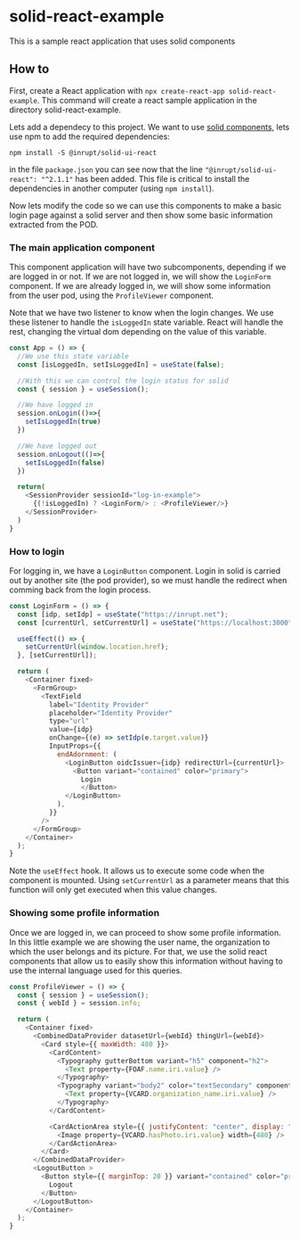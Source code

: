 # solid-react-example
This is a sample react application that uses solid components

## How to
First, create a React application with `npx create-react-app solid-react-example`. This command will create a react sample application in the directory solid-react-example.

Lets add a dependecy to this project. We want to use [solid components](https://github.com/inrupt/solid-ui-react), lets use npm to add the required dependencies:

```
npm install -S @inrupt/solid-ui-react
```

in the file `package.json` you can see now that the line `"@inrupt/solid-ui-react": "^2.1.1"` has been added. This file is critical to install the dependencies in another computer (using `npm install`).

Now lets modify the code so we can use this components to make a basic login page against a solid server and then show some basic information extracted from the POD.


### The main application component
This component application will have two subcomponents, depending if we are logged in or not. If we are not logged in, we will show the `LoginForm` component. If we are already logged in, we will show some information from the user pod, using the `ProfileViewer` component.

Note that we have two listener to know when the login changes. We use these listener to handle the `isLoggedIn` state variable. React will handle the rest, changing the virtual dom depending on the value of this variable.

```javascript
const App = () => {
  //We use this state variable
  const [isLoggedIn, setIsLoggedIn] = useState(false);

  //With this we can control the login status for solid
  const { session } = useSession();

  //We have logged in
  session.onLogin(()=>{
    setIsLoggedIn(true)
  })

  //We have logged out
  session.onLogout(()=>{
    setIsLoggedIn(false)
  })

  return(
    <SessionProvider sessionId="log-in-example">
      {(!isLoggedIn) ? <LoginForm/> : <ProfileViewer/>}
    </SessionProvider>
  )
}
```

### How to login
For logging in, we have a `LoginButton` component. Login in solid is carried out by another site (the pod provider), so we must handle the redirect when comming back from the login process.

```javascript
const LoginForm = () => {
  const [idp, setIdp] = useState("https://inrupt.net");
  const [currentUrl, setCurrentUrl] = useState("https://localhost:3000");

  useEffect(() => {
    setCurrentUrl(window.location.href);
  }, [setCurrentUrl]);

  return (
    <Container fixed>
      <FormGroup>
        <TextField
          label="Identity Provider"
          placeholder="Identity Provider"
          type="url"
          value={idp}
          onChange={(e) => setIdp(e.target.value)}
          InputProps={{
            endAdornment: (
              <LoginButton oidcIssuer={idp} redirectUrl={currentUrl}>
                <Button variant="contained" color="primary">
                  Login
                  </Button>
              </LoginButton>
            ),
          }}
        />
      </FormGroup>
    </Container>
  );
}
```

Note the `useEffect` hook. It allows us to execute some code when the component is mounted. Using `setCurrentUrl` as a parameter means that this function will only get executed when this value changes. 

### Showing some profile information
Once we are logged in, we can proceed to show some profile information. In this little example we are showing the user name, the organization to which the user belongs and its picture. For that, we use the solid react components that allow us to easily show this information without having to use the internal language used for this queries.

```javascript
const ProfileViewer = () => {
  const { session } = useSession();
  const { webId } = session.info;

  return (
    <Container fixed>
      <CombinedDataProvider datasetUrl={webId} thingUrl={webId}>
        <Card style={{ maxWidth: 480 }}>
          <CardContent>
            <Typography gutterBottom variant="h5" component="h2">
              <Text property={FOAF.name.iri.value} />
            </Typography>
            <Typography variant="body2" color="textSecondary" component="p" style={{ display: "flex", alignItems: "center" }}>
              <Text property={VCARD.organization_name.iri.value} />
            </Typography>
          </CardContent>

          <CardActionArea style={{ justifyContent: "center", display: "flex" }}>
            <Image property={VCARD.hasPhoto.iri.value} width={480} />
          </CardActionArea>
        </Card>
      </CombinedDataProvider>
      <LogoutButton >
        <Button style={{ marginTop: 20 }} variant="contained" color="primary">
          Logout
        </Button>
      </LogoutButton>
    </Container>
  );
}
```